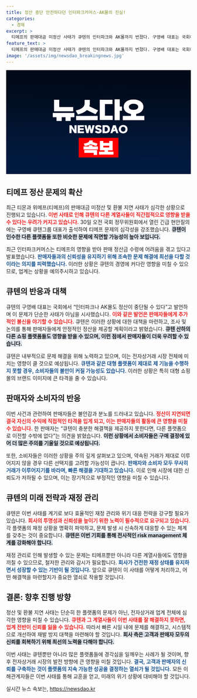 ```yaml
---
title: 정산 중단 안전하다던 인터파크커머스·AK몰의 진실!
categories:
  - 경제
excerpt: >
  티메프의 판매대금 미정산 사태가 큐텐의 인터파크와 AK몰까지 번졌다. 구영배 대표는 국회에서 정산 지연 가능성을 인정하며, 판매자들을 불안에 떨게 하고 있다. 이 사태의 확산 배경과 현황을 밝힌다.
feature_text: >
  티메프의 판매대금 미정산 사태가 큐텐의 인터파크와 AK몰까지 번졌다. 구영배 대표는 국회에서 정산 지연 가능성을 인정하며, 판매자들을 불안에 떨게 하고 있다. 이 사태의 확산 배경과 현황을 밝힌다.
image: '/assets/img/newsdao_breakingnews.jpg'
---
```


<p><img src="/assets/img/newsdao_breakingnews.jpg" alt="flaretime 속보" /></p>

<h2 data-ke-size="size26">티메프 정산 문제의 확산</h2>

<p data-ke-size="size16"></p>  

<p>최근 티몬과 위메프(티메프)의 판매대금 미정산 및 환불 지연 사태가 심각한 상황으로 진행되고 있습니다. <b><span style="color: #ee2323;">이번 사태로 인해 큐텐의 다른 계열사들이 직간접적으로 영향을 받을 수 있다는 우려가 커지고 있습니다.</span></b> 30일 오전 국회 정무위원회에서 열린 긴급 현안질의에는 구영배 큐텐그룹 대표가 출석하여 티메프 문제의 심각성을 강조했습니다. <b><span style="background-color: #21538527;">큐텐이 인수한 다른 플랫폼들 또한 비슷한 문제에 직면할 가능성이 높아 보입니다.</span></b> </p>

<p data-ke-size="size16"></p>  

<p>최근 인터파크커머스는 티메프의 영향을 받아 판매 정산금 수령에 어려움을 겪고 있다고 발표했습니다. <b><span style="color: #1a5490;">판매자들과의 신뢰성을 유지하기 위해 조속한 문제 해결에 최선을 다할 것이라는 의지를 피력했습니다.</span></b> 이러한 상황은 큐텐의 경영에 커다란 영향을 미칠 수 있으므로, 업계는 상황을 예의주시하고 있습니다.</p>

<h2 data-ke-size="size26">큐텐의 반응과 대책</h2>

<p data-ke-size="size16"></p>  

<p>큐텐의 구영배 대표는 국회에서 “인터파크나 AK몰도 정산이 중단될 수 있다”고 발언하며 이 문제가 단순한 사태가 아님을 시사했습니다. <b><span style="color: #ee2323;">이와 같은 발언은 판매자들에게 추가적인 불신을 야기할 수 있습니다.</span></b>  큐텐은 이러한 상황에 대한 대책을 마련하고, 조사 및 논의를 통해 판매자들에게 안정적인 정산을 제공할 계획이라고 밝혔습니다. <b><span style="background-color: #21538527;">큐텐 산하의 다른 쇼핑 플랫폼들도 영향을 받을 수 있으며, 이런 점에서 판매자들이 더욱 우려할 수 있습니다.</span></b></p>

<p data-ke-size="size16"></p>  

<p>큐텐은 내부적으로 문제 해결을 위해 노력하고 있으며, 이는 전자상거래 시장 전체에 미치는 영향이 클 것으로 예상됩니다. <b><span style="color: #1a5490;">큐텐과 같은 대형 플랫폼이 제대로 제 기능을 수행하지 못할 경우, 소비자들의 불만이 커질 가능성도 있습니다.</span></b> 이러한 상황은 특히 대형 쇼핑몰의 브랜드 이미지에 큰 타격을 줄 수 있습니다.</p>

<h2 data-ke-size="size26">판매자와 소비자의 반응</h2>

<p data-ke-size="size16"></p>  

<p>이번 사건과 관련하여 판매자들은 불안감과 분노를 드러내고 있습니다. <b><span style="color: #ee2323;">정산이 지연되면 결국 자신의 수익에 직접적인 타격을 입게 되고, 이는 판매자들의 활동에 큰 영향을 미칠 수 있습니다.</span></b> 한 판매자는 “큐텐이 충분한 해결책을 제공하지 못한다면, 다른 플랫폼으로 이전할 수밖에 없다”는 의견을 밝혔습니다. <b><span style="background-color: #21538527;">이런 상황에서 소비자들은 구매 결정에 있어 더 많은 주의를 기울일 것으로 예상됩니다.</span></b> </p>

<p data-ke-size="size16"></p>  

<p>또한, 소비자들은 이러한 상황을 주의 깊게 살펴보고 있으며, 약속된 거래가 제대로 이루어지지 않을 경우 다른 선택지를 고려할 가능성이 큽니다. <b><span style="color: #1a5490;">판매자와 소비자 모두 무사히 거래가 이루어지기를 바라며, 빠른 해결을 기대하고 있습니다.</span></b> 이로 인해 시장에 대한 신뢰도가 저하될 수 있으며, 이는 장기적으로 부정적인 영향을 미칠 수 있습니다.</p>

<h2 data-ke-size="size26">큐텐의 미래 전략과 재정 관리</h2>

<p data-ke-size="size16"></p>  

<p>큐텐은 이번 사태를 계기로 보다 효율적인 재정 관리와 위기 대응 전략을 강구할 필요가 있습니다. <b><span style="color: #ee2323;">회사의 투명성과 신뢰성을 높이기 위한 노력이 필수적으로 요구되고 있습니다.</span></b> 각 플랫폼의 재정 상황을 명확히 파악하고, 문제 발생 시 신속하게 대응할 수 있는 체계를 갖추는 것이 중요합니다. <b><span style="background-color: #21538527;">큐텐은 이번 기회를 통해 전사적인 risk management 체계를 강화해야 합니다.</span></b></p>

<p data-ke-size="size16"></p>  

<p>재정 관리로 인해 발생할 수 있는 문제는 티메프뿐만 아니라 다른 계열사들에도 영향을 끼칠 수 있으므로, 철저한 관리와 감시가 필요합니다. <b><span style="color: #1a5490;">회사가 건전한 재정 상태를 유지하면서 성장할 수 있는 기반이 될 것입니다.</span></b> 앞으로 큐텐이 이 사태를 어떻게 처리하고, 어떤 해결책을 마련할지가 중요한 열쇠로 작용할 것입니다.</p>

<h2 data-ke-size="size26">결론: 향후 진행 방향</h2>

<p data-ke-size="size16"></p>  

<p>정산 및 환불 지연 사태는 단순히 한 플랫폼의 문제가 아닌, 전자상거래 업계 전체에 심각한 영향을 미칠 수 있습니다. <b><span style="color: #ee2323;">큐텐과 그 계열사들이 이번 사태를 잘 해결하지 못하면, 업계 전반이 신뢰를 잃을 수 있습니다.</span></b> 따라서 빠른 시일 내에 문제를 해결하고, 시스템적으로 개선하여 재발 방지 대책을 마련해야 할 것입니다. <b><span style="background-color: #21538527;">회사 측은 고객과 판매자 모두의 신뢰를 회복하기 위해 최선의 노력을 다해야 합니다.</span></b> </p>

<p data-ke-size="size16"></p>  

<p>이번 사태는 큐텐뿐만 아니라 많은 플랫폼들에 경각심을 일깨우는 사례가 될 것이며, 향후 전자상거래 시장의 발전 방향에 큰 영향을 미칠 것입니다. <b><span style="color: #1a5490;">결국, 고객과 판매자의 신뢰를 구축하는 것이 플랫폼의 지속 가능한 성공을 결정하는 열쇠가 될 것입니다.</span></b> 모든 이해관계자들은 이번 사태를 통해 교훈을 얻고, 미래의 위기 상황에 대비해야 할 것입니다.</p>
실시간 뉴스 속보는, <a href="https://newsdao.kr" rel="dofollow">https://newsdao.kr</a>


